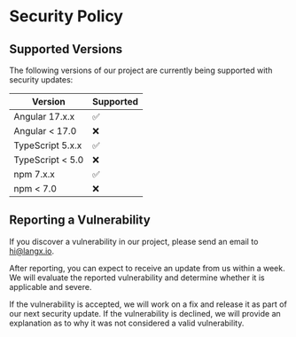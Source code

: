 # Security Policy

## Supported Versions

The following versions of our project are currently being supported with security updates:

| Version          | Supported          |
| ---------------- | ------------------ |
| Angular 17.x.x   | :white_check_mark: |
| Angular < 17.0   | :x:                |
| TypeScript 5.x.x | :white_check_mark: |
| TypeScript < 5.0 | :x:                |
| npm 7.x.x        | :white_check_mark: |
| npm < 7.0        | :x:                |

## Reporting a Vulnerability

If you discover a vulnerability in our project, please send an email to <hi@langx.io>.

After reporting, you can expect to receive an update from us within a week. We will evaluate the reported vulnerability and determine whether it is applicable and severe.

If the vulnerability is accepted, we will work on a fix and release it as part of our next security update. If the vulnerability is declined, we will provide an explanation as to why it was not considered a valid vulnerability.
